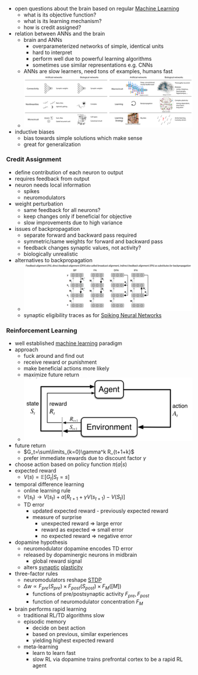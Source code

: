 + open questions about the brain based on regular [Machine Learning](../Machine%20Learning/Machine%20Learning.md)
	+ what is its objective function?
	+ what is its learning mechanism?
	+ how is credit assigned?
+ relation between ANNs and the brain
	+ brain and ANNs 
		+ overparameterized networks of simple, identical units
		+ hard to interpret
		+ perform well due to powerful learning algorithms
		+ sometimes use similar representations e.g. CNNs
	+ ANNs are slow learners, need tons of examples, humans fast
	+ ![](../../z_images/Pasted%20image%2020250618222057.png)
+ inductive biases
	+ bias towards simple solutions which make sense
	+ great for generalization
### Credit Assignment
+ define contribution of each neuron to output
+ requires feedback from output
+ neuron needs local information
	+ spikes
	+ neuromodulators
+ weight perturbation
	+ same feedback for all neurons?
	+ keep changes only if beneficial for objective
	+ slow improvements due to high variance
+ issues of backpropagation
	+ separate forward and backward pass required
	+ symmetric/same weights for forward and backward pass 
	+ feedback changes synaptic values, not activity?
	+ biologically unrealistic
+ alternatives to backpropagation
	+ ![](../../z_images/Pasted%20image%2020250618223853.png)
	+ synaptic eligibility traces as for [Spiking Neural Networks](Neuromorphic%20Computing/Spiking%20Neural%20Networks.md)
### Reinforcement Learning
+ well established [machine learning](../Machine%20Learning/Machine%20Learning.md) paradigm
+ approach
	+ fuck around and find out
	+ receive reward or punishment
	+ make beneficial actions more likely
	+ maximize future return
	+ ![](../../z_images/Pasted%20image%2020250618224654.png)
+ future return
	+ $G_t=\sum\limits_{k=0}\gamma^k R_{t+1+k}$
	+ prefer immediate rewards due to discount factor $\gamma$
+ choose action based on policy function $\pi(a|s)$
+ expected reward
	+ $V(s)=\mathbb{E}[G_t|S_t=s]$
+ temporal difference learning
	+ online learning rule
	+ $V(s_t)\rightarrow V(s_t) + \alpha [R_{t+1}+\gamma V(s_{t+1})-V(S_t)]$
	+ TD error
		+ updated expected reward - previously expected reward
		+ measure of surprise
			+ unexpected reward $\Rightarrow$ large error
			+ reward as expected $\Rightarrow$ small error
			+ no expected reward $\Rightarrow$ negative error
+ dopamine hypothesis
	+ neuromodulator dopamine encodes TD error
	+ released by dopaminergic neurons in midbrain
		+ global reward signal
	+ alters [synaptic](Neurons/Synapses.md) [plasticity](Plasticity/Plasticity.md)
+ three-factor rules
	+ neuromodulators reshape [STDP](Plasticity/Spike-Timing%20Dependent%20Plasticity.md)
	+ $\Delta w \propto F_{pre}(S_{pre}) \times F_{post}(S_{post}) \times F_M([M])$
		+ functions of pre/postsynaptic activity $F_{pre},F_{post}$
		+ function of neuromodulator concentration $F_M$
+ brain performs rapid learning
	+ traditional RL/TD algorithms slow
	+ episodic memory
		+ decide on best action
		+ based on previous, similar experiences
		+ yielding highest expected reward
	+ meta-learning
		+ learn to learn fast
		+ slow RL via dopamine trains prefrontal cortex to be a rapid RL agent
